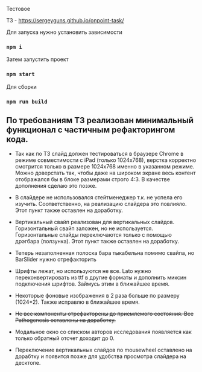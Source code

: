 Тестовое

ТЗ - https://sergeyguns.github.io/onpoint-task/

Для запуска нужно установить зависимости

### `npm i`

Затем запустить проект 

### `npm start`

Для сборки

### `npm run build`

## По требованиям ТЗ реализован минимальный функционал с частичным рефакторингом кода.

- Так как по ТЗ слайд должен тестироваться в браузере Chrome в режиме совместимости с iPad (только 1024x768), 
верстка корректно смотрится только в размере 1024x768 именно в указанном режиме. 
Можно доверстать так, чтобы даже на широком экране весь контент отображался бы в блоке размерами строго 4:3.
В качестве дополнения сделаю это позже.

- В слайдере не использовался стейтменеджер т.к. не успела его изучить. Соответственно, на реализацию слайдера
 это повлияло. Этот пункт также оставлен на доработку.
 
- Вертикальный свайп реализован для вертикальных слайдов. Горизонтальный свайп заложен, но не используется.
Горизонтальные слайды переключаются только с помощью дрэгбара (ползунка). Этот пункт также оставлен на доработку.

- Теперь незаполненная полоска бара тыкабельна помимо свайпа, но BarSlider нужно отрефакторить

- Шрифты лежат, но используются не все. Lato нужно переконвертировать из ttf в другие форматы и дополнить
миксин подключения шрифтов. Займусь этим в ближайшее время.

- Некоторые фоновые изображения в 2 раза больше по размеру (1024*2). Также исправлю в ближайшее время.

- ~~Не все компоненты отрефакторены до приемлемого состояния. Все Pathogenesis оставлены на доработку.~~

- Модальное окно со списком авторов исследования появляется как только обратный отсчет доходит до 0.

- Переключение вертикальных слайдов по mousewheel оставлено на дорабтку и появится позже для удобства
просмотра слайдера на десктопе.
